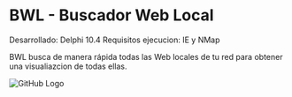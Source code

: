 # BWL - Buscador Web Local

Desarrollado: Delphi 10.4
Requisitos ejecucion: IE y NMap

BWL busca de manera rápida todas las Web locales de tu red para obtener una visualiazcion de todas ellas.

![GitHub Logo](/images/ejempplo.png)
